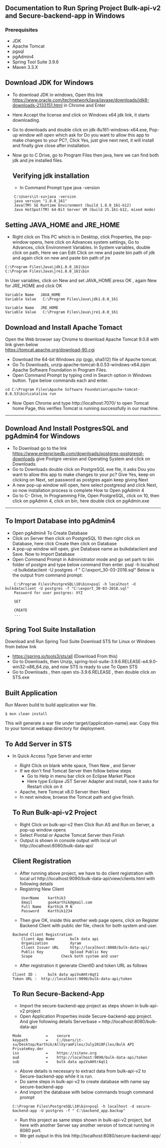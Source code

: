 Documentation to Run Spring Project Bulk-api-v2 and Secure-backend-app in Windows
-

### Prerequisites

- JDK 
- Apache Tomcat
- pgsql
- pgAdmin4
- Spring Tool Suite 3.9.6
- Maven 3.3.X

Download JDK for Windows
-

-  To download JDK in windows, Open this link https://www.oracle.com/technetwork/java/javase/downloads/jdk8-downloads-2133151.html in Chrome and Enter
- Here Accept the license and click on Windows x64 jdk link, it starts downloading.

 
-  Go to downloads and double click on jdk-8u161-windows-x64.exe, Pop-up window will open which ask for Do you want to allow this app to make changes to your PC?, Click Yes, just give next next, it will install and finally give close after installation.
- Now go to C Drive, go to Program Files then java, here we can find both jdk and jre installed files.

	Verifying jdk installation
	-
	-  In Command Prompt type java -version
```
	C:\Users\it-su>java -version
	java version "1.8.0_161"
	Java(TM) SE Runtime Environment (build 1.8.0_161-b12)
	Java HotSpot(TM) 64-Bit Server VM (build 25.161-b12, mixed mode)
```
Setting JAVA_HOME and JRE_HOME
-

-  Right click on This PC which is in Desktop, click Properties, the pop-window opens, here click on Advances system settings, Go to Advances, click Environment Variables.
In System variables, double click on path, Here we can Edit
Click on new and paste bin path of jdk and again click on new and paste bin path of jre 
```
C:\Program Files\Java\jdk1.8.0_161\bin
C:\Program Files\Java\jre1.8.0_161\bin
```
In User variables, click on New and set JAVA_HOME press OK , again New for JRE_HOME and click OK
```
Variable Name	JAVA_HOME
Variable Value   C:\Program Files\Java\jdk1.8.0_161

Variable Name	JRE_HOME
Variable Value   C:\Program Files\Java\jre1.8.0_161
```

Download and Install Apache Tomact 
-
Open the Web browser say Chrome to download Apache Tomcat 9.0.8 with link given below	
https://tomcat.apache.org/download-90.cgi
- Download the 64-bit Windows zip (pgp, sha512) file of Apache tomcat.
- Go To Downloads, unzip apache-tomcat-8.0.53-windows-x64.zipin Apache Software Foundation in Program Files. 
- Open Command Prompt by typing cmd in Search option in Windows button. Type below commands each and enter.
```
cd C:\Program Files\Apache Software Foundation\apache-tomcat-8.0.53\bin\catalina run
```
-  Now Open Chrome and type http://localhost:7070/ to open Tomcat home Page, this verifies Tomcat is running successfully in our machine.
--------------------------------------------------------------------------------------------------------------------------------------

Download And Install PostgresSQL and pgAdmin4 for Windows
-

-  To Download go to the link https://www.enterprisedb.com/downloads/postgres-postgresql-downloads give Postgre version and Operating System and click on Downloads. 
- Go to Downloads double click on PostgreSQL exe file, it asks Dou you want to allow this app to make changes to your pc? Give Yes, keep on clicking on Next, set  password as postgres again keep giving Next
- A new pop-up window will open, here select postgresql and click Next, so now installation process is complete
How to Open pgAdmin 4  
-  Go to C- Drive, In Programming File, Open PostgreSQL, click on 10, then click on pgAdmin 4, click on bin, here double click on pgAdmin.exe

--------------------------------------------------------------------------------------------------------------------------------------

To Import Database into pgAdmin4
-

-  Open pgAdmin4
To Create Database
- Click on Server then click on PostgreSQL 10 then right click on Database, here click Create then click on Database  
- A pop-up window will open, give Database name as bulkdataclient and Save.
Now to Import Database
-  Open Command Prompt in Administrator mode and go set parh to bin folder of postgre and type below command then enter.
psql -h localhost -d bulkdataclient -U postgres -f " C:\export_30-03-2018.sql"
Below is the output from command prompt:

```
	C:\Program Files\PostgreSQL\10\bin>psql -h localhost -d bulkdataclient -U postgres -f "C:\export_30-03-2018.sql"
	Password for user postgres: XYZ
	
	SET
	
	CREATE
	...
```

Spring Tool Suite Installation
-

Download and Run Spring Tool Suite
Download STS for Linux or Windows from below link
- https://spring.io/tools3/sts/all (Download From this)
- Go to Downloads, then Unzip, spring-tool-suite-3.9.6.RELEASE-e4.9.0-win32-x86_64.zip, and now STS is ready to use
To Open STS
- Go to Downloads , then open sts-3.9.6.RELEASE , then double click on STS.exe

Built Application 
-
Run Maven build to build application war file. 
```
$ mvn clean install 
```
This will generate a war file under target/{application-name}.war. Copy this to your tomcat webapp directory for deployment.

To Add Server in STS
--

- In Quick Access Type Server and enter
	- Right Click on blank white space, Then New , and Server
	- If we don't find Tomcat Server then follow below steps
	  - Go to Help in menu bar click on Eclipse Market Place
	  - Here type Eclipse JST Server Adapter and install, now it asks for Restart click on it
	- Apache, here Tomcat v8.0 Server then Next
	- In next window, browse the Tomcat path and give finish.

	To Run Bulk-api-v2 Project
	--
	
	- Right Click on bulk-api-v2 then Click Run AS and Run on Server, a pop-up window opens
	- Select Pivotal or Apache Tomcat Server then Finish
	- Output is shown in console output with local url http://localhost:8080/bulk-data-api/ 

	Client Registration
	--

	-  After running above project, we have to do client registration with local url http://localhost:9090/bulk-data-api/view/clients.html  with following details
	- Registring New Client 
	```
		UserName 	karthik3
		Email    	gookarthik@gmail.com
		Full Name 	Karthik M N
		Password 	Karthik1234
	```
	-  Then give OK, inside this another web page opens, click on Register Backend Client with public der file, check for both system and user.
	```
	Backend Client Registration
		Client App Name       bulk data api
		Organization	      Xyram
		Client Issuer URL     http://localhost:8080/bulk-data-api/
		Public Key            Upload Public Key
		Scope		      Check both system and user	
	```

	- After registration it generate ClientID and token URL as follows
	```
	Client ID :     bulk data apiVxAHtrAqt1
	Token URL :  http://localhost:9090/bulk-data-api/token
	```

	To Run Secure-Backend-App
	--
	
	-  Import the secure-backend-app project as steps shown in bulk-api-v2 project
	- Open Application Properties inside Secure-backend-app project. And give following details
	Serverbase =   http://localhost:8080/bulk-data-api
	```
	Mode	       =    secure
	keypath        =    C:/Users/it-su/Desktop/Karthik/AllXyramFiles/July2018Files/Bulk API PrivateKey.der
	iss            =    https://sitenv.org
	aud            =    http://localhost:9090/bulk-data-api/token
	sub            =    bulk data apiVxAHtrAqt1
	```
	- Above details is necessary to extract data from bulk-api-v2 to Secure-backend-app while it is run.
	-  Do same steps in bulk-api-v2 to create database with name say secure-backend-app
	- And import the database with below commands trough command prompt
	```
	C:\Program Files\PostgreSQL\10\bin>psql -h localhost -d secure-backend-app -U postgres -f " C:\backend_app.backup"
	```
	-  Run this project as same steps shown in bulk-api-v2 project, but here with another Server say another version of tomcat running in 8080 port.
	- We get output in this link http://localhost:8080/secure-backend-app/ .


